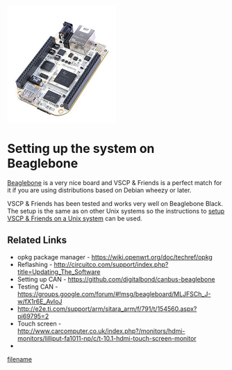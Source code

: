 ![](./images/product_beaglebone.jpg)


# Setting up the system on Beaglebone

[Beaglebone](https://beagleboard.org/bone) is a very nice board and VSCP & Friends is a perfect match for it if you are using distributions based on Debian wheezy or later.

VSCP & Friends has been tested and works very well on Beaglebone Black. The setup is the same as on other Unix systems so the instructions to [setup VSCP & Friends on a Unix system](./setting_up_the_system_on_unix.md) can be used.


## Related Links


*  opkg package manager - https://wiki.openwrt.org/doc/techref/opkg
*  Reflashing - http://circuitco.com/support/index.php?title=Updating_The_Software
*  Setting up CAN - https://github.com/digitalbond/canbus-beaglebone
*  Testing CAN - https://groups.google.com/forum/#!msg/beagleboard/MLJFSCh_J-w/fX1r6E_AvIoJ
* http://e2e.ti.com/support/arm/sitara_arm/f/791/t/154560.aspx?pi69795=2
*  Touch screen - http://www.carcomputer.co.uk/index.php?/monitors/hdmi-monitors/lilliput-fa1011-np/c/t-10.1-hdmi-touch-screen-monitor
*  

[filename](./bottom_copyright.md ':include')
 

